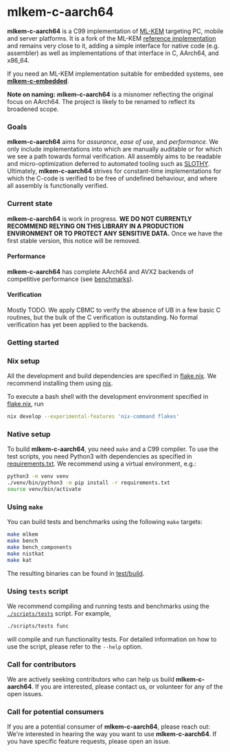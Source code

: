 [//]: # (SPDX-License-Identifier: CC-BY-4.0)

# mlkem-c-aarch64

**mlkem-c-aarch64** is a C99 implementation of [ML-KEM](https://doi.org/10.6028/NIST.FIPS.203.ipd) targeting
PC, mobile and server platforms. It is a fork of the ML-KEM [reference
implementation](https://github.com/pq-crystals/kyber/tree/main/ref) and remains very close to it, adding a simple
interface for native code (e.g. assembler) as well as implementations of that interface in C, AArch64, and x86_64.

If you need an ML-KEM implementation suitable for embedded systems, see
[**mlkem-c-embedded**](https://github.com/pq-code-package/mlkem-c-embedded/).

**Note on naming:** **mlkem-c-aarch64** is a misnomer reflecting the original focus on AArch64. The project is likely to be renamed to
reflect its broadened scope.

### Goals

**mlkem-c-aarch64** aims for _assurance_, _ease of use_, and _performance_. We only include implementations into
which are manually auditable or for which we see a path towards formal verification. All assembly aims
to be readable and micro-optimization deferred to automated tooling such as
[SLOTHY](https://slothy-optimizer.github.io/slothy/). Ultimately, **mlkem-c-aarch64** strives for constant-time
implementations for which the C-code is verified to be free of undefined behaviour, and where all assembly is
functionally verified.

### Current state

**mlkem-c-aarch64** is work in progress. **WE DO NOT CURRENTLY RECOMMEND RELYING ON THIS LIBRARY IN A PRODUCTION
ENVIRONMENT OR TO PROTECT ANY SENSITIVE DATA.** Once we have the first stable version, this notice will be removed.

#### Performance

**mlkem-c-aarch64** has complete AArch64 and AVX2 backends of competitive performance (see
[benchmarks](https://pq-code-package.github.io/mlkem-c-aarch64/dev/bench/)).

#### Verification

Mostly TODO. We apply CBMC to verify the absence of UB in a few basic C routines, but the bulk of the C verification
is outstanding. No formal verification has yet been applied to the backends.

### Getting started

### Nix setup

All the development and build dependencies are specified in [flake.nix](flake.nix). We recommend installing them using
[nix](https://nixos.org/download/).

To execute a bash shell with the development environment specified in [flake.nix](flake.nix), run
```bash
nix develop --experimental-features 'nix-command flakes'
```

### Native setup

To build **mlkem-c-aarch64**, you need `make` and a C99 compiler. To use the test scripts, you need Python3 with
dependencies as specified in [requirements.txt](requirements.txt). We recommend using a virtual environment, e.g.:

```bash
python3 -m venv venv
./venv/bin/python3 -m pip install -r requirements.txt
source venv/bin/activate
```

### Using `make`

You can build tests and benchmarks using the following `make` targets:

```bash
make mlkem
make bench
make bench_components
make nistkat
make kat
```

The resulting binaries can be found in [test/build](test/build).

### Using `tests` script

We recommend compiling and running tests and benchmarks using the [`./scripts/tests`](scripts/tests) script. For
example,

```bash
./scripts/tests func
```

will compile and run functionality tests. For detailed information on how to use the script, please refer to the
`--help` option.

### Call for contributors

We are actively seeking contributors who can help us build **mlkem-c-aarch64**. If you are interested, please contact us,
or volunteer for any of the open issues.

### Call for potential consumers

If you are a potential consumer of **mlkem-c-aarch64**, please reach out: We're interested in hearing the way you want to
use **mlkem-c-aarch64**. If you have specific feature requests, please open an issue.
